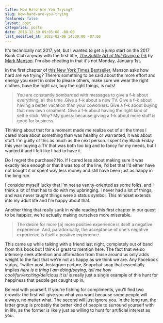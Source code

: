 ```yaml
---
title: How Hard Are You Trying?
slug: how-hard-are-you-trying
featured: false
layout: post
categories: posts
date: 2016-12-30 09:05:00 -08:00
last_modified_at: 2022-02-06 14:00:00 -07:00
---
```


It's technically not 2017, yet, but I wanted to get a jump start on the 2017 Book Club anyway with the first title, [_The Subtle Art of Not Giving a f–k_](http://amzn.to/2ixWhYP) by [Mark Manson](http://amzn.to/2ixWhYP). I'm also cheating in that it's not Monday, January 1st.

In the first chapter of [this New York Times Bestseller](http://amzn.to/2ixWhYP), Manson asks how hard are we trying? There's something to be said about the more effort and energy you exert in order to please others, make sure we wear the right clothes, have the right car, buy the right things, is nuts!

> You are constantly bombarded with messages to give a f–k about everything, all the time .Give a f–k about a new TV. Give a f–k about having a better vacation than your coworkers. Give a f–k about buying that new lawn ornament. Give a f–k about having the right kind of selfie stick. Why? My guess: because giving a f–k about more stuff is good for business.

Thinking about that for a moment made me realize out of all the times I cared more about something than was healthy or warranted, it was about stuff. I'm guilty of this as much as the next person. I spent my Black Friday this year buying a TV that was both too big and to fancy for my needs, but I wanted it and I felt like I had to have it.

Do I regret the purchase? No. If I cared less about making sure it was exactly nice enough or that it was top of the line, I'd bet that I'd either have not bought it or spent way less money and still have been just as happy in the long run.

I consider myself lucky that I'm not as vanity-oriented as some folks, and I think a lot of that has to do with my upbringing. I never had a lot of things, and was never taught things were a status symbol. This mindset extends into my adult life and I'm happy about that.

Another thing that really sunk in while reading this first chapter in our quest to be happier, we're actually making ourselves more miserable.

> The desire for more [a] more positive experience is itself a negative experience. And, paradoxically, the acceptance of one's negative experience is itself a positive experience.

This came up while talking with a friend last night, completely out of band from this book but I think is great to mention here. The fact that we so intensely seek attention and affirmation from those around us only adds weight to the fact that we're not as happy as we think we are. Any Facebook status, Twitter post, Instagram picture, Snapchat snap that essentially implies *here is a thing I am doing/saying, tell me how cool/fun/exciting/delicious it is!* is really just a single example of this hunt for happiness that people get caught up in.

Be real with yourself. If you're fishing for compliments, you'll find two crowds: the first will give you what you want because some people will always, no matter what. The second will just ignore you. In the long run, the latter group is probably the better kind of people to surround yourself with in life, as the former is likely just as willing to hunt for artificial interest as you.


